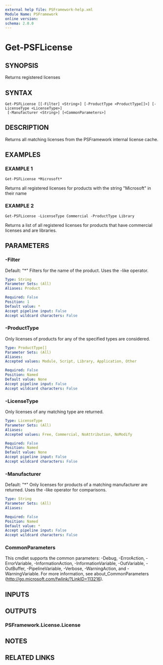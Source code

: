 ```yaml
---
external help file: PSFramework-help.xml
Module Name: PSFramework
online version:
schema: 2.0.0
---
```


# Get-PSFLicense

## SYNOPSIS
Returns registered licenses

## SYNTAX

```
Get-PSFLicense [[-Filter] <String>] [-ProductType <ProductType[]>] [-LicenseType <LicenseType>]
 [-Manufacturer <String>] [<CommonParameters>]
```

## DESCRIPTION
Returns all matching licenses from the PSFramework internal license cache.

## EXAMPLES

### EXAMPLE 1
```
Get-PSFLicense *Microsoft*
```

Returns all registered licenses for products with the string "Microsoft" in their name

### EXAMPLE 2
```
Get-PSFLicense -LicenseType Commercial -ProductType Library
```

Returns a list of all registered licenses for products that have commercial licenses and are libraries.

## PARAMETERS

### -Filter
Default: "*"
Filters for the name of the product.
Uses the -like operator.

```yaml
Type: String
Parameter Sets: (All)
Aliases: Product

Required: False
Position: 1
Default value: *
Accept pipeline input: False
Accept wildcard characters: False
```

### -ProductType
Only licenses of products for any of the specified types are considered.

```yaml
Type: ProductType[]
Parameter Sets: (All)
Aliases:
Accepted values: Module, Script, Library, Application, Other

Required: False
Position: Named
Default value: None
Accept pipeline input: False
Accept wildcard characters: False
```

### -LicenseType
Only licenses of any matching type are returned.

```yaml
Type: LicenseType
Parameter Sets: (All)
Aliases:
Accepted values: Free, Commercial, NoAttribution, NoModify

Required: False
Position: Named
Default value: None
Accept pipeline input: False
Accept wildcard characters: False
```

### -Manufacturer
Default: "*"
Only licenses for products of a matching manufacturer are returned.
Uses the -like operator for comparisons.

```yaml
Type: String
Parameter Sets: (All)
Aliases:

Required: False
Position: Named
Default value: *
Accept pipeline input: False
Accept wildcard characters: False
```

### CommonParameters
This cmdlet supports the common parameters: -Debug, -ErrorAction, -ErrorVariable, -InformationAction, -InformationVariable, -OutVariable, -OutBuffer, -PipelineVariable, -Verbose, -WarningAction, and -WarningVariable.
For more information, see about_CommonParameters (http://go.microsoft.com/fwlink/?LinkID=113216).

## INPUTS

## OUTPUTS

### PSFramework.License.License
## NOTES

## RELATED LINKS
